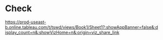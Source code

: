 # Check
https://prod-useast-b.online.tableau.com/t/tswd/views/Book1/Sheet1?:showAppBanner=false&:display_count=n&:showVizHome=n&:origin=viz_share_link
